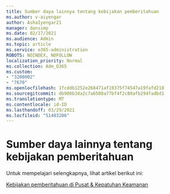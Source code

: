 ```yaml
---
title: Sumber daya lainnya tentang kebijakan pemberitahuan
ms.author: v-aiyengar
author: AshaIyengar21
manager: dansimp
ms.date: 02/17/2021
ms.audience: Admin
ms.topic: article
ms.service: o365-administration
ROBOTS: NOINDEX, NOFOLLOW
localization_priority: Normal
ms.collection: Adm_O365
ms.custom:
- "3200002"
- "7670"
ms.openlocfilehash: 1fcddb1252e268471af19375f74547a19fafd210
ms.sourcegitcommit: db908b3da2c7a6508a77bf4f2c80afb294fadbd1
ms.translationtype: MT
ms.contentlocale: id-ID
ms.lasthandoff: 03/29/2021
ms.locfileid: "51403206"
---
```

# <a name="more-resources-on-alert-policies"></a>Sumber daya lainnya tentang kebijakan pemberitahuan

Untuk mempelajari selengkapnya, lihat artikel berikut ini:

[Kebijakan pemberitahuan di Pusat & Kepatuhan Keamanan](https://go.microsoft.com/fwlink/?linkid=2103211)